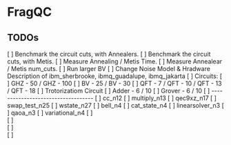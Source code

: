 # FragQC

## TODOs

[ ] Benchmark the circuit cuts, with Annealers.
[ ] Benchmark the circuit cuts, with Metis.
[ ] Measure Annealing / Metis Time.
[ ] Measure Annealear / Metis num_cuts.
[ ] Run larger BV
[ ] Change Noise Model & Hradware Description of ibm_sherbrooke, ibmq_guadalupe, ibmq_jakarta
[ ] Circuits:
[ ]   GHZ - 50 / GHZ - 100
[ ]   BV - 25 / BV - 30
[ ]   QFT - 7 / QFT - 10 / QFT - 13 / QFT - 18
[ ]   Trotorizatiom Circuit
[ ]   Adder - 6 / 10
[ ]   Grover - 6 / 10
[ ]   -----------------------------------
[ ]   cc_n12
[ ]   multiply_n13
[ ]   qec9xz_n17
[ ]   swap_test_n25
[ ]   wstate_n27
[ ]   bell_n4
[ ]   cat_state_n4
[ ]   linearsolver_n3
[ ]   qaoa_n3
[ ]   variational_n4
[ ]   
[ ]   
[ ]   
[ ]   

